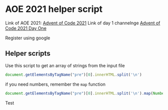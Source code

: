 # AOE 2021 helper script

Link of AOE 2021: [Advent of Code 2021](https://adventofcode.com/2021)
Link of day 1 channelnge [Advent of Code 2021 Day One](https://adventofcode.com/2021/day/1)

Register using google


## Helper scripts
Use this script to get an array of strings from the input file

```js
document.getElementsByTagName("pre")[0].innerHTML.split('\n')
```

if you need numbers, remember the `map` function
```js
document.getElementsByTagName("pre")[0].innerHTML.split('\n').map(Number)
```

Test
